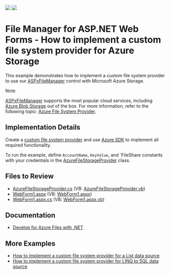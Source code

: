 <!-- default badges list -->
[![](https://img.shields.io/badge/Open_in_DevExpress_Support_Center-FF7200?style=flat-square&logo=DevExpress&logoColor=white)](https://supportcenter.devexpress.com/ticket/details/T532265)
[![](https://img.shields.io/badge/📖_How_to_use_DevExpress_Examples-e9f6fc?style=flat-square)](https://docs.devexpress.com/GeneralInformation/403183)
<!-- default badges end -->

# File Manager for ASP.NET Web Forms - How to implement a custom file system provider for Azure Storage

This example demonstrates how to implement a custom file system provider to use our [ASPxFileManager](https://docs.devexpress.com/AspNet/DevExpress.Web.ASPxFileManager) control with Microsoft Azure Storage.

> [!NOTE]
> [ASPxFileManager](https://docs.devexpress.com/AspNet/DevExpress.Web.ASPxFileManager) supports the most popular cloud services, including [Azure Blob Storage](https://learn.microsoft.com/en-us/azure/storage/blobs/storage-blobs-introduction) out of the box. For more information, refer to the following topic: [Azure File System Provider](https://docs.devexpress.com/AspNet/17780/components/file-management/file-manager/concepts/file-system-providers/azure-file-system-provider).

## Implementation Details

Create a [custom file system provider](https://docs.devexpress.com/AspNet/9907/components/file-management/file-manager/concepts/file-system-providers/custom-file-system-provider) and use [Azure SDK](https://azure.microsoft.com/en-us/downloads/) to implement all required functionality.

To run the example, define `AccountName`, `KeyValue`, and `FileShare constants with your credentials in the [AzureFileStorageProvider](./CS/DXWebApplication1/AzureFileStorageProvider.cs) class.



## Files to Review

* [AzureFileStorageProvider.cs](./CS/DXWebApplication1/AzureFileStorageProvider.cs) (VB: [AzureFileStorageProvider.vb](./VB/DXWebApplication1/AzureFileStorageProvider.vb))
* [WebForm1.aspx](./CS/DXWebApplication1/WebForm1.aspx) (VB: [WebForm1.aspx](./VB/DXWebApplication1/WebForm1.aspx))
* [WebForm1.aspx.cs](./CS/DXWebApplication1/WebForm1.aspx.cs) (VB: [WebForm1.aspx.vb](./VB/DXWebApplication1/WebForm1.aspx.vb))

## Documentation

* [Develop for Azure Files with .NET](https://learn.microsoft.com/en-us/azure/storage/files/storage-dotnet-how-to-use-files)

## More Examples

* [How to implement a custom file system provider for a List data source](https://github.com/DevExpress-Examples/asp-net-web-forms-file-manager-list-custom-file-system-provider)
* [How to implement a custom file system provider for LINQ to SQL data source](https://github.com/DevExpress-Examples/asp-net-web-forms-file-manager-linq-to-sql-custom-file-system-provider)
